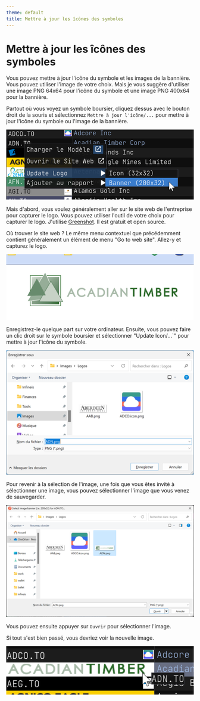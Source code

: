 ```yaml
---
theme: default
title: Mettre à jour les îcônes des symboles
---
```


Mettre à jour les îcônes des symboles
=====================================

Vous pouvez mettre à jour l'icône du symbole et les images de la bannière. Vous pouvez utiliser l'image de votre choix. Mais je vous suggère d'utiliser une image PNG 64x64 pour l'icône du symbole et une image PNG 400x64 pour la bannière.

Partout où vous voyez un symbole boursier, cliquez dessus avec le bouton droit de la souris et sélectionnez `Mettre à jour l'icône/...` pour mettre à jour l'icône du symbole ou l'image de la bannière.

![Update Icon](img/update_icon_01.png)

Mais d'abord, vous voulez généralement aller sur le site web de l'entreprise pour capturer le logo. Vous pouvez utiliser l'outil de votre choix pour capturer le logo. J'utilise [Greenshot](https://getgreenshot.org/). Il est gratuit et open source.

Où trouver le site web ? Le même menu contextuel que précédemment contient généralement un élément de menu "Go to web site". Allez-y et capturez le logo.

![Update Icon](img/update_icon_02.png)

Enregistrez-le quelque part sur votre ordinateur. Ensuite, vous pouvez faire un clic droit sur le symbole boursier et sélectionner "Update Icon/...`" pour mettre à jour l'icône du symbole.

![Update Icon](img/update_icon_03.png)

Pour revenir à la sélection de l'image, une fois que vous êtes invité à sélectionner une image, vous pouvez sélectionner l'image que vous venez de sauvegarder.

![Update Icon](img/update_icon_04.png)

Vous pouvez ensuite appuyer sur `Ouvrir` pour sélectionner l'image.

Si tout s'est bien passé, vous devriez voir la nouvelle image.

![Update Icon](img/update_icon_05.png)
